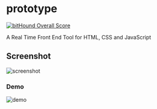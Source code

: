 # prototype 

[![bitHound Overall Score](https://www.bithound.io/github/craigiswayne/prototype/badges/score.svg)](https://www.bithound.io/github/craigiswayne/prototype)

A Real Time Front End Tool for HTML, CSS and JavaScript

## Screenshot

![screenshot](https://github.com/craigiswayne/prototype/wiki/images/screenshot.png)

### Demo

![demo](https://github.com/craigiswayne/prototype/wiki/images/demo.gif)
